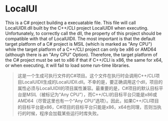 # LocalUI

This is a C# project building a execuatable file. This file will call LocalUIDll.dll built by the C++/CLI project LocalUIDll when executing. Unfortunately, to correctly call the dll, the property of this project should be compatible with that of LocalUIDll. The most important is that the default target platform of a C# project is MSIL (which is marked as "Any CPU") while the target platform of a C++/CLI project can only be x86 or AMD64 (although there is an "Any CPU" Option). Therefore, the target platform of the C# project must be set to x86 if that if C++/CLI is x86, the same for x64, or when executing, it will fail to load some run-time libraries. 

> 这是一个生成可执行文件的C#项目。这个文件在执行时会调用C++/CLI项目LocalUIDll生成的LocalUIDll.dll。不幸的是，要正确调用这个dll，项目的属性必须与LocalUIDll的项目属性兼容。最重要的是，C#项目的默认目标平台是MSIL（被标记为“Any CPU”），而C++/CLI的目标平台只能是x86或AMD64（尽管这里也有一个“Any CPU”选项）。因此，如果C++/CLI项目的目标平台是x86，C#项目的目标平台只能是x86，x64也同理，否则当执行的时候，程序会加载某些运行时库失败。



